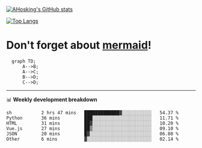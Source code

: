 [![AHosking's GitHub stats](https://github-readme-stats.vercel.app/api?username=ahosking&count_private=true&show_icons=true&theme=onedark&hide_rank=true&include_all_commits=true)](https://github.com/ahosking)

[![Top Langs](https://github-readme-stats.vercel.app/api/top-langs/?username=ahosking&layout=compact&theme=onedark)](https://github.com/ahosking)


# Don't forget about [mermaid](https://github.blog/2022-02-14-include-diagrams-markdown-files-mermaid/)!

```mermaid
  graph TD;
      A-->B;
      A-->C;
      B-->D;
      C-->D;
```
-------

📊 **Weekly development breakdown**

<!--START_SECTION:waka-->

```text
sh           2 hrs 47 mins   █████████████▓░░░░░░░░░░░   54.37 %
Python       36 mins         ███░░░░░░░░░░░░░░░░░░░░░░   11.71 %
HTML         31 mins         ██▓░░░░░░░░░░░░░░░░░░░░░░   10.20 %
Vue.js       27 mins         ██▒░░░░░░░░░░░░░░░░░░░░░░   09.10 %
JSON         20 mins         █▓░░░░░░░░░░░░░░░░░░░░░░░   06.80 %
Other        6 mins          ▓░░░░░░░░░░░░░░░░░░░░░░░░   02.14 %
```

<!--END_SECTION:waka-->
